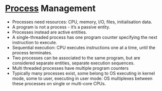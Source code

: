 # [Process](Process.md) Management
- Processes need resources: CPU, memory, I/O, files, initialisation data.
- A program is not a process - it’s a passive entity.
- Processes instead are active entities.
- A single-threaded process has one program counter specifying the next instruction to execute.
- Sequential execution: CPU executes instructions one at a time, until the process terminates.
- Two processes can be associated to the same program, but are considered separate entities, separate execution sequences.
- Multi threaded processes have multiple program counters
- Typically many processes exist, some belong to OS executing in kernel mode, some to user, executing in user mode: OS multiplexes between these processes on single or multi-core CPUs.